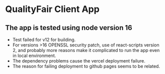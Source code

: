 # QualityFair Client App

## The app is tested using node version 16
- Test failed for v12 for building.  
- For versions >16 OPENSSL security patch, use of react-scripts version 2, and probably more reasons make it complicated to run the app even in local environment. 
- The dependency problems cause the vercel deployment failure.
- The reason for failing deployment to github pages seems to be related.